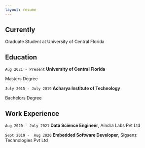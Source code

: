 ```yaml
---
layout: resume
---
```

## Currently

Graduate Student at University of Central Florida

## Education

`Aug 2021 - Present`
__University of Central Florida__

Masters Degree

`July 2015 - July 2019`
__Acharya Institute of Technology__

Bachelors Degree


## Work Experience

`Aug 2020 - July 2021`
__Data Science Engineer__, Aindra Labs Pvt Ltd 

`Sept 2019 -  Aug 2020`
__Embedded Software Developer__, Sigsenz Technologies Pvt Ltd 




<!-- ### Footer

Last updated: Dec 2021 -->


